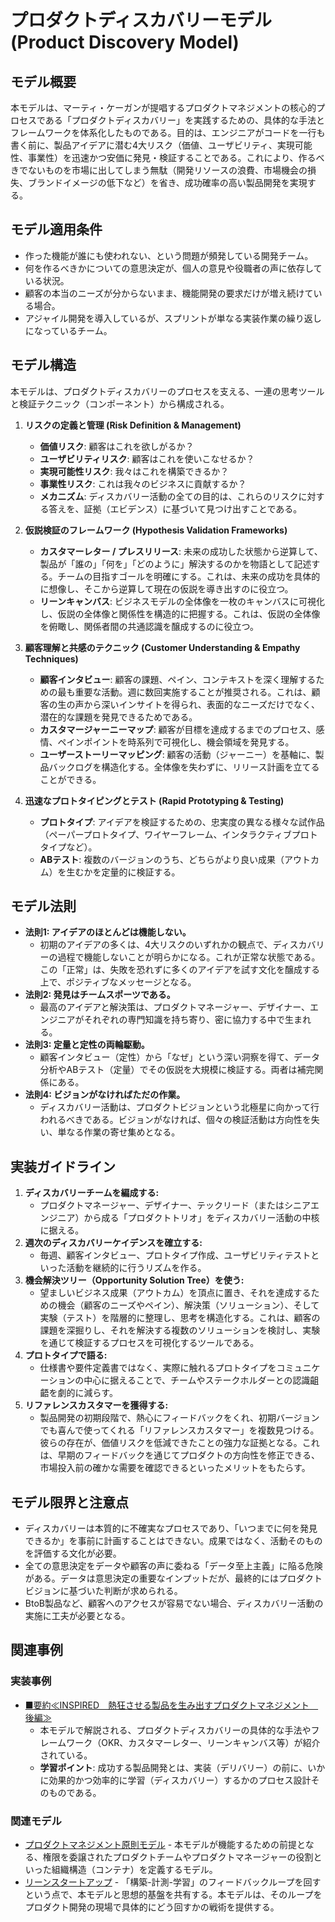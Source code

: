 # プロダクトディスカバリーモデル (Product Discovery Model)

## モデル概要
本モデルは、マーティ・ケーガンが提唱するプロダクトマネジメントの核心的プロセスである「プロダクトディスカバリー」を実践するための、具体的な手法とフレームワークを体系化したものである。目的は、エンジニアがコードを一行も書く前に、製品アイデアに潜む4大リスク（価値、ユーザビリティ、実現可能性、事業性）を迅速かつ安価に発見・検証することである。これにより、作るべきでないものを市場に出してしまう無駄（開発リソースの浪費、市場機会の損失、ブランドイメージの低下など）を省き、成功確率の高い製品開発を実現する。

## モデル適用条件
- 作った機能が誰にも使われない、という問題が頻発している開発チーム。
- 何を作るべきかについての意思決定が、個人の意見や役職者の声に依存している状況。
- 顧客の本当のニーズが分からないまま、機能開発の要求だけが増え続けている場合。
- アジャイル開発を導入しているが、スプリントが単なる実装作業の繰り返しになっているチーム。

## モデル構造
本モデルは、プロダクトディスカバリーのプロセスを支える、一連の思考ツールと検証テクニック（コンポーネント）から構成される。

1.  **リスクの定義と管理 (Risk Definition & Management)**
    -   **価値リスク**: 顧客はこれを欲しがるか？
    -   **ユーザビリティリスク**: 顧客はこれを使いこなせるか？
    -   **実現可能性リスク**: 我々はこれを構築できるか？
    -   **事業性リスク**: これは我々のビジネスに貢献するか？
    -   **メカニズム**: ディスカバリー活動の全ての目的は、これらのリスクに対する答えを、証拠（エビデンス）に基づいて見つけ出すことである。

2.  **仮説検証のフレームワーク (Hypothesis Validation Frameworks)**
    -   **カスタマーレター / プレスリリース**: 未来の成功した状態から逆算して、製品が「誰の」「何を」「どのように」解決するのかを物語として記述する。チームの目指すゴールを明確にする。これは、未来の成功を具体的に想像し、そこから逆算して現在の仮説を導き出すのに役立つ。
    -   **リーンキャンバス**: ビジネスモデルの全体像を一枚のキャンバスに可視化し、仮説の全体像と関係性を構造的に把握する。これは、仮説の全体像を俯瞰し、関係者間の共通認識を醸成するのに役立つ。

3.  **顧客理解と共感のテクニック (Customer Understanding & Empathy Techniques)**
    -   **顧客インタビュー**: 顧客の課題、ペイン、コンテキストを深く理解するための最も重要な活動。週に数回実施することが推奨される。これは、顧客の生の声から深いインサイトを得られ、表面的なニーズだけでなく、潜在的な課題を発見できるためである。
    -   **カスタマージャーニーマップ**: 顧客が目標を達成するまでのプロセス、感情、ペインポイントを時系列で可視化し、機会領域を発見する。
    -   **ユーザーストーリーマッピング**: 顧客の活動（ジャーニー）を基軸に、製品バックログを構造化する。全体像を失わずに、リリース計画を立てることができる。

4.  **迅速なプロトタイピングとテスト (Rapid Prototyping & Testing)**
    -   **プロトタイプ**: アイデアを検証するための、忠実度の異なる様々な試作品（ペーパープロトタイプ、ワイヤーフレーム、インタラクティブプロトタイプなど）。
    -   **ABテスト**: 複数のバージョンのうち、どちらがより良い成果（アウトカム）を生むかを定量的に検証する。

## モデル法則
- **法則1: アイデアのほとんどは機能しない。**
  -   初期のアイデアの多くは、4大リスクのいずれかの観点で、ディスカバリーの過程で機能しないことが明らかになる。これが正常な状態である。この「正常」は、失敗を恐れずに多くのアイデアを試す文化を醸成する上で、ポジティブなメッセージとなる。
- **法則2: 発見はチームスポーツである。**
  -   最高のアイデアと解決策は、プロダクトマネージャー、デザイナー、エンジニアがそれぞれの専門知識を持ち寄り、密に協力する中で生まれる。
- **法則3: 定量と定性の両輪駆動。**
  -   顧客インタビュー（定性）から「なぜ」という深い洞察を得て、データ分析やABテスト（定量）でその仮説を大規模に検証する。両者は補完関係にある。
- **法則4: ビジョンがなければただの作業。**
  -   ディスカバリー活動は、プロダクトビジョンという北極星に向かって行われるべきである。ビジョンがなければ、個々の検証活動は方向性を失い、単なる作業の寄せ集めとなる。

## 実装ガイドライン
1.  **ディスカバリーチームを編成する:**
    -   プロダクトマネージャー、デザイナー、テックリード（またはシニアエンジニア）から成る「プロダクトトリオ」をディスカバリー活動の中核に据える。
2.  **週次のディスカバリーケイデンスを確立する:**
    -   毎週、顧客インタビュー、プロトタイプ作成、ユーザビリティテストといった活動を継続的に行うリズムを作る。
3.  **機会解決ツリー（Opportunity Solution Tree）を使う:**
    -   望ましいビジネス成果（アウトカム）を頂点に置き、それを達成するための機会（顧客のニーズやペイン）、解決策（ソリューション）、そして実験（テスト）を階層的に整理し、思考を構造化する。これは、顧客の課題を深掘りし、それを解決する複数のソリューションを検討し、実験を通じて検証するプロセスを可視化するツールである。
4.  **プロトタイプで語る:**
    -   仕様書や要件定義書ではなく、実際に触れるプロトタイプをコミュニケーションの中心に据えることで、チームやステークホルダーとの認識齟齬を劇的に減らす。
5.  **リファレンスカスタマーを獲得する:**
    -   製品開発の初期段階で、熱心にフィードバックをくれ、初期バージョンでも喜んで使ってくれる「リファレンスカスタマー」を複数見つける。彼らの存在が、価値リスクを低減できたことの強力な証拠となる。これは、早期のフィードバックを通じてプロダクトの方向性を修正できる、市場投入前の確かな需要を確認できるといったメリットをもたらす。

## モデル限界と注意点
- ディスカバリーは本質的に不確実なプロセスであり、「いつまでに何を発見できるか」を事前に計画することはできない。成果ではなく、活動そのものを評価する文化が必要。
- 全ての意思決定をデータや顧客の声に委ねる「データ至上主義」に陥る危険がある。データは意思決定の重要なインプットだが、最終的にはプロダクトビジョンに基づいた判断が求められる。
- BtoB製品など、顧客へのアクセスが容易でない場合、ディスカバリー活動の実施に工夫が必要となる。

## 関連事例

### 実装事例
- [■要約≪INSPIRED　熱狂させる製品を生み出すプロダクトマネジメント　後編≫](https://ty25148248.hatenablog.com/entry/2023/12/02/174306)
  -   本モデルで解説される、プロダクトディスカバリーの具体的な手法やフレームワーク（OKR、カスタマーレター、リーンキャンバス等）が紹介されている。
  -   **学習ポイント**: 成功する製品開発とは、実装（デリバリー）の前に、いかに効果的かつ効率的に学習（ディスカバリー）するかのプロセス設計そのものである。

### 関連モデル
- [プロダクトマネジメント原則モデル](../../02_Container/ProductManager/プロダクトマネジメント原則モデル.md) - 本モデルが機能するための前提となる、権限を委譲されたプロダクトチームやプロダクトマネージャーの役割といった組織構造（コンテナ）を定義するモデル。
- [リーンスタートアップ](https://theleanstartup.com/) - 「構築-計測-学習」のフィードバックループを回すという点で、本モデルと思想的基盤を共有する。本モデルは、そのループをプロダクト開発の現場で具体的にどう回すかの戦術を提供する。
